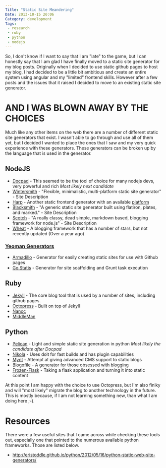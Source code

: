 ```yaml
---
Title: "Static Site Meandering"
Date: 2013-10-15 20:06
Category: development
Tags:
 - research
 - ruby
 - python
 - nodejs
---
```


So, I don't know if I want to say that I am "late" to the game, but I can honestly say that I am glad I have finally moved to a static site generator for my blog posts.  Originally when I decided to use static github pages to host my blog, I had decided to be a little bit ambitious and create an entire system using angular and my "limited" frontend skills.  However after a few posts and the issues that it raised I decided to move to an existing static site generator.  

# AND I WAS BLOWN AWAY BY THE CHOICES

<!-- more -->

Much like any other items on the web there are a number of different static site generators that exist.  I wasn't able to go through and use all of them yet, but I decided I wanted to place the ones that I saw and my very quick experience with these generators.  These generators can be broken up by the language that is used in the generator.  

## NodeJS

* [Docpad](http://docpad.org) - This seemed to be the tool of choice for many nodejs devs, very powerful and rich *Most likely next candidate*
* [Wintersmith](http://wintersmith.io/) - "Flexible, minimalistic, multi-platform static site generator" - Site Description
* [Harp](http://harpjs.com/) - Another static frontend generator with an available [platform](https://harp.io)
* [Blacksmith](https://github.com/flatiron/blacksmith) - "A generic static site generator built using flatiron, plates, and marked." - Site Description
* [Scotch](https://github.com/techwraith/scotch) - "A really classy, dead simple, markdown based, blogging framework for node.js" - Site Description
* [Wheat](https://github.com/creationix/wheat) - A blogging framework that has a number of stars, but not recently updated (Over a year ago)

### [Yeoman Generators](http://yeoman.io)   

* [Armadillo](https://github.com/Snugug/generator-armadillo) - Generator for easily creating static sites for use with Github pages
* [Go Statis](https://github.com/colynb/generator-go-static) - Generator for site scaffolding and Grunt task execution


## Ruby

* [Jekyll](http://jekyllrb.com) - The core blog tool that is used by a number of sites, including github pages.  
* [Octopress](http://octopress.org) - Built on top of Jekyll
* [Nanoc](http://nanoc.ws/)
* [MiddleMan](http://middlemanapp.com/) 


## Python

* [Pelican](http://getpelican.com) - Light and simple static site generation in python *Most likely the candidate after Docpad*
* [Nikola](http://getnikola.com) - Uses doit for fast builds and has plugin capabilities
* [Mynt](http://mynt.mirroredwhite.com/) - Attempt at giving advanced CMS support to static blogs
* [Blogofile](http://www.blogofile.com/) - A generator for those obsessed with blogging
* [Frozen-Flask](http://pythonhosted.org/Frozen-Flask/) - Taking a flask application and turning it into static content

At this point I am happy with the choice to use Octopress, but I'm also finiky and will "most likely" migrate the blog to another technology in the future.  This is mostly because, if I am not learning something new, than what I am doing here ;-).  

# Resources

There were a few useful sites that I came across while checking these tools out, especially one that pointed to the numerous available python frameworks.  Those are listed below. 

* http://eristoddle.github.io/python/2012/05/16/python-static-web-site-generators/ 


